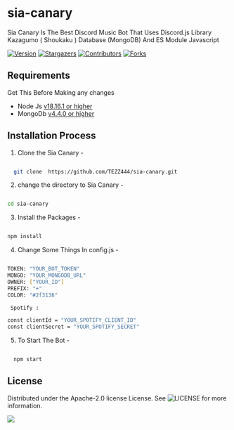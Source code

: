 # sia-canary
Sia Canary Is The Best Discord Music Bot That Uses Discord.js Library Kazagumo ( Shoukaku ) Database (MongoDB) And ES Module Javascript


[![Version][version-shield]](version-url)
[![Stargazers][stars-shield]][stars-url]
[![Contributors][contributors-shield]][contributors-url]
[![Forks][forks-shield]][forks-url]


## Requirements

Get This Before Making any changes

- Node Js [v18.16.1 or higher](https://nodejs.org/en/download/)
- MongoDb [v4.4.0 or higher](https://www.mongodb.com/try/download/community)

## Installation Process

1. Clone the Sia Canary - 
  
```bash

  git clone  https://github.com/TEZZ444/sia-canary.git

```

2. change the directory to Sia Canary -

```bash

cd sia-canary

```

3. Install the Packages -

```bash

npm install

```

4. Change Some Things In config.js -
  
```bash

TOKEN: "YOUR_BOT_TOKEN"
MONGO: "YOUR_MONGODB_URL"
OWNER: ["YOUR_ID"]
PREFIX: "+"
COLOR: "#2f3136"

 Spotify :

const clientId = "YOUR_SPOTIFY_CLIENT_ID"
const clientSecret = "YOUR_SPOTIFY_SECRET"

```
5. To Start The Bot -

```bash

  npm start

```
## License

Distributed under the Apache-2.0 license License. See ![LICENSE](https://img.shields.io/github/license/TEZZ444/sia-canary?style=social) for more information.


<a href="https://github.com/TEZZ444/sia-canary/graphs/contributors">
  <img src="https://contrib.rocks/image?repo=TEZZ444/sia-canary" />
</a>


[version-shield]: https://img.shields.io/github/package-json/v/TEZZ444/sia-canary?style=for-the-badge
[contributors-shield]: https://img.shields.io/github/contributors/TEZZ444/sia-canary.svg?style=for-the-badge
[contributors-url]: https://github.com/TEZZ444/sia-canary/graphs/contributors
[forks-shield]: https://img.shields.io/github/forks/TEZZ444/sia-canary.svg?style=for-the-badge
[forks-url]: https://github.com/TEZZ444/sia-canary/network/members
[stars-shield]: https://img.shields.io/github/stars/TEZZ444/sia-canary.svg?style=for-the-badge
[stars-url]: https://github.com/TEZZ444/sia-canary/stargazers


